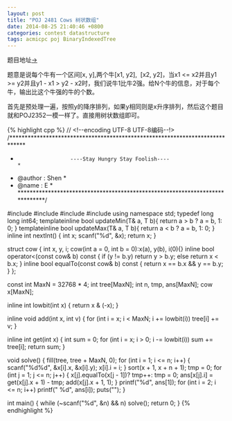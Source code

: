 ```yaml
---
layout: post
title: "POJ 2481 Cows 树状数组"
date: 2014-08-25 21:40:46 +0800
categories: contest datastructure
tags: acmicpc poj BinaryIndexedTree
---
```

题目地址<a title="POJ 2481" href="http://poj.org/problem?id=2481" target="_blank">-></a>

题意是说每个牛有一个区间[x, y],两个牛[x1, y2],  [x2, y2]，当x1 <= x2并且y1 >= y2并且y1 - x1 > y2 - x2时，我们说牛1比牛2强。给N个牛的信息，对于每个牛，输出比这个牛强的牛的个数。

首先是预处理一遍，按照y的降序排列，如果y相同则是x升序排列，然后这个题目就和POJ2352一模一样了。直接用树状数组即可。

{% highlight cpp %}
// <!--encoding UTF-8 UTF-8编码--!>
/*****************************************************************************
*                      ----Stay Hungry Stay Foolish----                      *
*    @author    :   Shen                                                     *
*    @name      :   E                                                        *
*****************************************************************************/

#include <iostream>
#include <cstring>
#include <cstdio>
#include <algorithm>
using namespace std;
typedef long long int64;
template<class T>inline bool updateMin(T& a, T b){ return a > b ? a = b, 1: 0; }
template<class T>inline bool updateMax(T& a, T b){ return a < b ? a = b, 1: 0; }
inline int    nextInt() { int x; scanf("%d", &x); return x; }

struct cow
{
    int x, y, i;
    cow(int a = 0, int b = 0):x(a), y(b), i(0){}
    inline bool operator<(const cow& b) const
    {
        if (y != b.y) return y > b.y;
        else return x < b.x;
    }
    inline bool equalTo(const cow& b) const
    {
        return x == b.x && y == b.y;
    }
};

const int MaxN = 32768 * 4;
int tree[MaxN];
int n, tmp, ans[MaxN];
cow x[MaxN];

inline int lowbit(int x) { return x & (-x); }

inline void add(int x, int v)
{
    for (int i = x; i < MaxN; i += lowbit(i)) tree[i] += v;
}

inline int get(int x)
{
    int sum = 0;
    for (int i = x; i > 0; i -= lowbit(i)) sum += tree[i];
    return sum;
}

void solve()
{
    fill(tree, tree + MaxN, 0);
    for (int i = 1; i <= n; i++)
    {
        scanf("%d%d", &x[i].x, &x[i].y);
        x[i].i = i;
    }
    sort(x + 1, x + n + 1);
    tmp = 0;
    for (int j = 1; j <= n; j++)
    {
        x[j].equalTo(x[j - 1])? tmp++: tmp = 0;
        ans[x[j].i] = get(x[j].x + 1) - tmp;
        add(x[j].x + 1, 1);
    }
    printf("%d", ans[1]);
    for (int i = 2; i <= n; i++) printf(" %d", ans[i]);
    puts("");
}

int main()
{
    while (~scanf("%d", &n) && n) solve();
    return 0;
}
{% endhighlight %}
